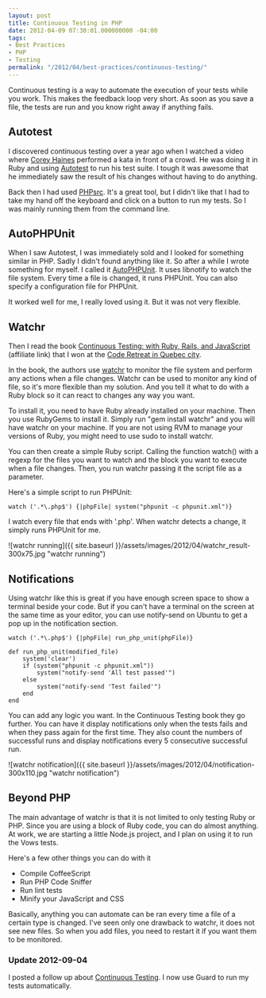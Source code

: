 ```yaml
---
layout: post
title: Continuous Testing in PHP
date: 2012-04-09 07:30:01.000000000 -04:00
tags:
- Best Practices
- PHP
- Testing
permalink: "/2012/04/best-practices/continuous-testing/"
---
```

Continuous testing is a way to automate the execution of your tests while you work. This makes the feedback loop very short. As soon as you save a file, the tests are run and you know right away if anything fails.

## Autotest

I discovered continuous testing over a year ago when I watched a video where [Corey Haines](http://coreyhaines.com/ "Corey Haines") performed a kata in front of a crowd. He was doing it in Ruby and using [Autotest](http://www.zenspider.com/ZSS/Products/ZenTest/ "Autotest") to run his test suite. I tough it was awesome that he immediately saw the result of his changes without having to do anything.

Back then I had used [PHPsrc](http://erichogue.ca/2011/05/php/php-tool-integration-phpsrc/ "PHP Tool Integration (PHPsrc)"). It's a great tool, but I didn't like that I had to take my hand off the keyboard and click on a button to run my tests. So I was mainly running them from the command line.

## AutoPHPUnit

When I saw Autotest, I was immediately sold and I looked for something similar in PHP. Sadly I didn't found anything like it. So after a while I wrote something for myself. I called it [AutoPHPUnit](https://github.com/EricHogue/AutoPHPUnit "AutoPHPUnit"). It uses libnotify to watch the file system. Every time a file is changed, it runs PHPUnit. You can also specify a configuration file for PHPUnit.

It worked well for me, I really loved using it. But it was not very flexible.

## Watchr

Then I read the book [Continuous Testing: with Ruby, Rails, and JavaScript](http://www.amazon.com/gp/product/1934356700/ref=as_li_ss_tl?ie=UTF8&tag=erhosbl-20&linkCode=as2&camp=1789&creative=390957&creativeASIN=1934356700) (affiliate link) that I won at the [Code Retreat in Quebec city](http://erichogue.ca/2011/05/training/code-retreat-quebec/ "Code Retreat Quebec").

In the book, the authors use [watchr](https://github.com/mynyml/watchr "watchr") to monitor the file system and perform any actions when a file changes. Watchr can be used to monitor any kind of file, so it's more flexible than my solution. And you tell it what to do with a Ruby block so it can react to changes any way you want.

To install it, you need to have Ruby already installed on your machine. Then you use RubyGems to install it. Simply run "gem install watchr" and you will have watchr on your machine. If you are not using RVM to manage your versions of Ruby, you might need to use sudo to install watchr.

You can then create a simple Ruby script. Calling the function watch() with a regexp for the files you want to watch and the block you want to execute when a file changes. Then, you run watchr passing it the script file as a parameter.

Here's a simple script to run PHPUnit:

`
watch ('.*\.php$') {|phpFile| system("phpunit -c phpunit.xml")}
`

I watch every file that ends with '.php'. When watchr detects a change, it simply runs PHPUnit for me.

![watchr running]({{ site.baseurl }}/assets/images/2012/04/watchr_result-300x75.jpg "watchr running")

## Notifications

Using watchr like this is great if you have enough screen space to show a terminal beside your code. But if you can't have a terminal on the screen at the same time as your editor, you can use notify-send on Ubuntu to get a pop up in the notification section.

```
watch ('.*\.php$') {|phpFile| run_php_unit(phpFile)} 

def run_php_unit(modified_file)
    system('clear')
    if (system("phpunit -c phpunit.xml")) 
        system("notify-send 'All test passed'")
    else
        system("notify-send 'Test failed'")
    end
end
```

You can add any logic you want. In the Continuous Testing book they go further. You can have it display notifications only when the tests fails and when they pass again for the first time. They also count the numbers of successful runs and display notifications every 5 consecutive successful run.

![watchr notification]({{ site.baseurl }}/assets/images/2012/04/notification-300x110.jpg "watchr notification")

## Beyond PHP

The main advantage of watchr is that it is not limited to only testing Ruby or PHP. Since you are using a block of Ruby code, you can do almost anything. At work, we are starting a little Node.js project, and I plan on using it to run the Vows tests.

Here's a few other things you can do with it

- Compile CoffeeScript
- Run PHP Code Sniffer
- Run lint tests
- Minify your JavaScript and CSS

Basically, anything you can automate can be ran every time a file of a certain type is changed. I've seen only one drawback to watchr, it does not see new files. So when you add files, you need to restart it if you want them to be monitored.

### Update 2012-09-04

I posted a follow up about [Continuous Testing](http://erichogue.ca/2012/09/php/continuous-testing-in-php-with-guard/ "Continuous Testing in PHP with Guard"). I now use Guard to run my tests automatically.

